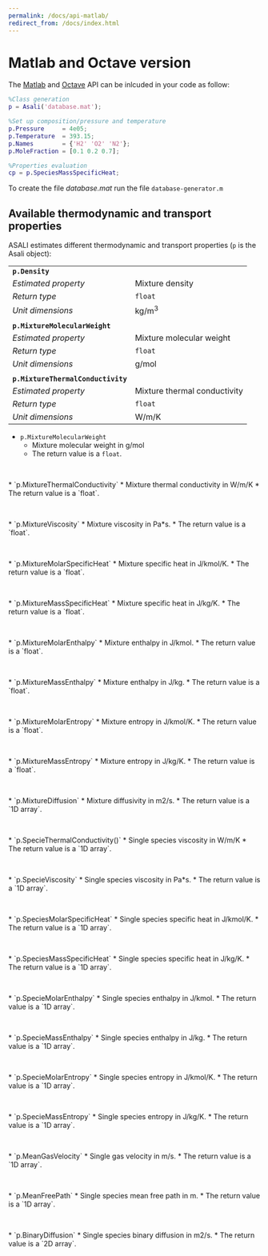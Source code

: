 ```yaml
---
permalink: /docs/api-matlab/
redirect_from: /docs/index.html
---
```


# **Matlab and Octave version**
The [Matlab](https://it.mathworks.com/campaigns/products/trials.html?s_eid=ppc_29775072802&q=matlab) and [Octave](https://www.gnu.org/software/octave/) API can be inlcuded in your code as follow:
```matlab
%Class generation
p = Asali('database.mat');

%Set up composition/pressure and temperature
p.Pressure     = 4e05;
p.Temperature  = 393.15;
p.Names        = {'H2' 'O2' 'N2'};
p.MoleFraction = [0.1 0.2 0.7];

%Properties evaluation
cp = p.SpeciesMassSpecificHeat;
```
To create the file *database.mat* run the file `database-generator.m`
## Available thermodynamic and transport properties
ASALI estimates different thermodynamic and transport properties (`p` is the Asali object):

| | |
|:-|:-|
| **`p.Density`** | |
| *Estimated property*|Mixture density|
| *Return type*       |`float`|
| *Unit dimensions*   |kg/m<sup>3</sup>|
| | |
| **`p.MixtureMolecularWeight`** | |
| *Estimated property*|Mixture molecular weight |
| *Return type*       |`float`|
| *Unit dimensions*   |g/mol|
| | |
| **`p.MixtureThermalConductivity`** | |
| *Estimated property*|Mixture thermal conductivity |
| *Return type*       |`float`|
| *Unit dimensions*   |W/m/K|

* `p.MixtureMolecularWeight`
    * Mixture molecular weight in g/mol
    * The return value is a `float`.  
<p>&nbsp;</p>
* `p.MixtureThermalConductivity`
    * Mixture thermal conductivity in W/m/K
    * The return value is a `float`.  
<p>&nbsp;</p>
* `p.MixtureViscosity`
    * Mixture viscosity in Pa*s.
    * The return value is a `float`.  
<p>&nbsp;</p>
* `p.MixtureMolarSpecificHeat`
    * Mixture specific heat in J/kmol/K.
    * The return value is a `float`.  
<p>&nbsp;</p>
* `p.MixtureMassSpecificHeat`
    * Mixture specific heat in J/kg/K.
    * The return value is a `float`.  
<p>&nbsp;</p>
* `p.MixtureMolarEnthalpy`
    * Mixture enthalpy in J/kmol.
    * The return value is a `float`.  
<p>&nbsp;</p>
* `p.MixtureMassEnthalpy`
    * Mixture enthalpy in J/kg.
    * The return value is a `float`.  
<p>&nbsp;</p>
* `p.MixtureMolarEntropy`
    * Mixture entropy in J/kmol/K.
    * The return value is a `float`.  
<p>&nbsp;</p>
* `p.MixtureMassEntropy`
    * Mixture entropy in J/kg/K.
    * The return value is a `float`.  
<p>&nbsp;</p>
* `p.MixtureDiffusion`
    * Mixture diffusivity in m2/s. 
    * The return value is a `1D array`.  
<p>&nbsp;</p>
* `p.SpecieThermalConductivity()`
    * Single species viscosity in W/m/K
    * The return value is a `1D array`.  
<p>&nbsp;</p>
* `p.SpecieViscosity`
    * Single species viscosity in Pa*s.
    * The return value is a `1D array`. 
<p>&nbsp;</p>
* `p.SpeciesMolarSpecificHeat`
    * Single species specific heat in J/kmol/K.
    * The return value is a `1D array`. 
<p>&nbsp;</p>
* `p.SpeciesMassSpecificHeat`
    * Single species specific heat in J/kg/K.
    * The return value is a `1D array`. 
<p>&nbsp;</p>
* `p.SpecieMolarEnthalpy`
    * Single species enthalpy in J/kmol.
    * The return value is a `1D array`.   
<p>&nbsp;</p>
* `p.SpecieMassEnthalpy`
    * Single species enthalpy in J/kg. 
    * The return value is a `1D array`. 
<p>&nbsp;</p>
* `p.SpecieMolarEntropy`
    * Single species entropy in J/kmol/K.
    * The return value is a `1D array`. 
<p>&nbsp;</p>
* `p.SpecieMassEntropy`
    * Single species entropy in J/kg/K.
    * The return value is a `1D array`.  
<p>&nbsp;</p>
* `p.MeanGasVelocity`
    * Single gas velocity in m/s. 
    * The return value is a `1D array`. 
<p>&nbsp;</p>
* `p.MeanFreePath`
    * Single species mean free path in m.
    * The return value is a `1D array`. 
<p>&nbsp;</p>
* `p.BinaryDiffusion`
    * Single species binary diffusion in m2/s.
    * The return value is a `2D array`. 
